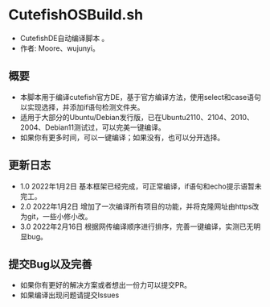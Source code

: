 # CutefishOSBuild.sh
* CutefishDE自动编译脚本 。
* 作者: Moore、wujunyi。
## 概要
* 本脚本用于编译cutefish官方DE，基于官方编译方法，使用select和case语句以实现选择，并添加if语句检测文件夹。
* 适用于大部分的Ubuntu/Debian发行版，已在Ubuntu2110、2104、2010、2004、Debian11测试过，可以完美一键编译。
* 如果你有更多时间，可以一键编译；如果没有，也可以分开选择。
## 更新日志
* 1.0 2022年1月2日 基本框架已经完成，可正常编译，if语句和echo提示语暂未完工。
* 2.0 2022年1月2日 增加了一次编译所有项目的功能，并将克隆网址由https改为git，一些小修小改。
* 3.0 2022年2月16日 根据网传编译顺序进行排序，完善一键编译，实测已无明显bug。
## 提交Bug以及完善
* 如果你有更好的解决方案或者想出一份力可以提交PR。
* 如果编译出现问题请提交Issues
